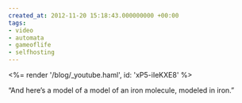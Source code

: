 ```yaml
---
created_at: 2012-11-20 15:18:43.000000000 +00:00
tags:
- video
- automata
- gameoflife
- selfhosting
---
```


<%= render '/blog/_youtube.haml', id: 'xP5-iIeKXE8' %>

“And here’s a model of a model of an iron molecule, modeled in iron.”
